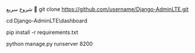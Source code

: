شروع سریع 🚀
git clone https://github.com/username/Django-AdminLTE.git

cd Django-AdminLTE\dashboard

pip install -r requirements.txt

python manage.py runserver 8200

